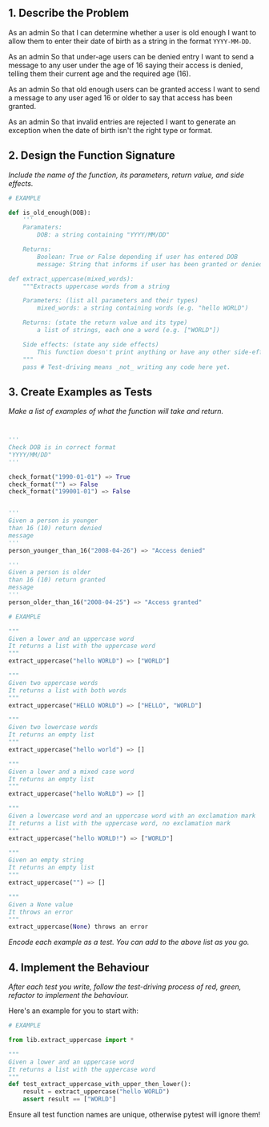 
## 1. Describe the Problem

As an admin
So that I can determine whether a user is old enough
I want to allow them to enter their date of birth as a string in the format `YYYY-MM-DD`.

As an admin
So that under-age users can be denied entry
I want to send a message to any user under the age of 16 saying their access is denied, telling them their current age and the required age (16).

As an admin
So that old enough users can be granted access
I want to send a message to any user aged 16 or older to say that access has been granted.

As an admin
So that invalid entries are rejected
I want to generate an exception when the date of birth isn't the right type or format.

## 2. Design the Function Signature

_Include the name of the function, its parameters, return value, and side effects._

```python
# EXAMPLE

def is_old_enough(DOB):
    '''
    Paramaters: 
        DOB: a string containing "YYYY/MM/DD"

    Returns:
        Boolean: True or False depending if user has entered DOB
        message: String that informs if user has been granted or denied access depending on their age

def extract_uppercase(mixed_words):
    """Extracts uppercase words from a string

    Parameters: (list all parameters and their types)
        mixed_words: a string containing words (e.g. "hello WORLD")

    Returns: (state the return value and its type)
        a list of strings, each one a word (e.g. ["WORLD"])

    Side effects: (state any side effects)
        This function doesn't print anything or have any other side-effects
    """
    pass # Test-driving means _not_ writing any code here yet.
```

## 3. Create Examples as Tests

_Make a list of examples of what the function will take and return._

```python


'''
Check DOB is in correct format
"YYYY/MM/DD"
'''

check_format("1990-01-01") => True
check_format("") => False
check_format("199001-01") => False


'''
Given a person is younger
than 16 (10) return denied 
message
'''
person_younger_than_16("2008-04-26") => "Access denied"

'''
Given a person is older
than 16 (10) return granted 
message
'''
person_older_than_16("2008-04-25") => "Access granted"

# EXAMPLE

"""
Given a lower and an uppercase word
It returns a list with the uppercase word
"""
extract_uppercase("hello WORLD") => ["WORLD"]

"""
Given two uppercase words
It returns a list with both words
"""
extract_uppercase("HELLO WORLD") => ["HELLO", "WORLD"]

"""
Given two lowercase words
It returns an empty list
"""
extract_uppercase("hello world") => []

"""
Given a lower and a mixed case word
It returns an empty list
"""
extract_uppercase("hello WoRLD") => []

"""
Given a lowercase word and an uppercase word with an exclamation mark
It returns a list with the uppercase word, no exclamation mark
"""
extract_uppercase("hello WORLD!") => ["WORLD"]

"""
Given an empty string
It returns an empty list
"""
extract_uppercase("") => []

"""
Given a None value
It throws an error
"""
extract_uppercase(None) throws an error
```

_Encode each example as a test. You can add to the above list as you go._

## 4. Implement the Behaviour

_After each test you write, follow the test-driving process of red, green, refactor to implement the behaviour._

Here's an example for you to start with:

```python
# EXAMPLE

from lib.extract_uppercase import *

"""
Given a lower and an uppercase word
It returns a list with the uppercase word
"""
def test_extract_uppercase_with_upper_then_lower():
    result = extract_uppercase("hello WORLD")
    assert result == ["WORLD"]
```

Ensure all test function names are unique, otherwise pytest will ignore them!
